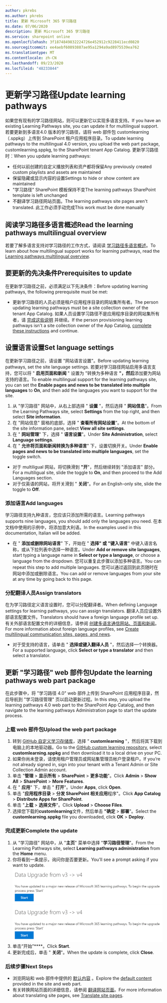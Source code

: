 ```yaml
---
author: pkrebs
ms.author: pkrebs
title: 更新 Microsoft 365 学习路径
ms.date: 07/06/2020
description: 更新 Microsoft 365 学习路径
ms.service: sharepoint online
ms.openlocfilehash: 3f1874849832224726e452912c9228411ecd0820
ms.sourcegitcommit: ee4aebf60893887ae95a1294a9ad8975539ea762
ms.translationtype: MT
ms.contentlocale: zh-CN
ms.lasthandoff: 09/23/2020
ms.locfileid: "48233844"
---
```

# <a name="update-learning-pathways"></a><span data-ttu-id="c477f-103">更新学习路径</span><span class="sxs-lookup"><span data-stu-id="c477f-103">Update learning pathways</span></span>
<span data-ttu-id="c477f-104">如果您有现有的学习路径网站，则可以更新它以实现多语言支持。</span><span class="sxs-lookup"><span data-stu-id="c477f-104">If you have an existing Learning Pathways site, you can update it for multilingual support.</span></span> <span data-ttu-id="c477f-105">若要更新到多语言4.0 版本的学习路径，请将 web 部件包 customlearning （.sppkg）上传到 SharePoint 租户应用程序目录。</span><span class="sxs-lookup"><span data-stu-id="c477f-105">To update learning pathways to the multilingual 4.0 version, you upload the web part package, customlearning.sppkg, to the SharePoint tenant App Catalog.</span></span> <span data-ttu-id="c477f-106">更新学习路径时：</span><span class="sxs-lookup"><span data-stu-id="c477f-106">When you update learning pathways:</span></span>  

- <span data-ttu-id="c477f-107">任何以前创建的自定义播放列表和资产都将保留</span><span class="sxs-lookup"><span data-stu-id="c477f-107">Any previously created custom playlists and assets are maintained</span></span>
- <span data-ttu-id="c477f-108">保留隐藏或显示内容的设置</span><span class="sxs-lookup"><span data-stu-id="c477f-108">Settings to hide or show content are maintained</span></span>
- <span data-ttu-id="c477f-109">"学习路径" SharePoint 模板保持不变</span><span class="sxs-lookup"><span data-stu-id="c477f-109">The learning pathways SharePoint template is left unchanged</span></span>
- <span data-ttu-id="c477f-110">不翻译学习路径网站页面。</span><span class="sxs-lookup"><span data-stu-id="c477f-110">The learning pathways site pages aren't translated.</span></span> <span data-ttu-id="c477f-111">此工作必须手动完成</span><span class="sxs-lookup"><span data-stu-id="c477f-111">This work must be done manually</span></span>

## <a name="read-the-learning-pathways-multilingual-overview"></a><span data-ttu-id="c477f-112">阅读学习路径多语言概述</span><span class="sxs-lookup"><span data-stu-id="c477f-112">Read the learning pathways multilingual overview</span></span>
<span data-ttu-id="c477f-113">若要了解多语言支持对学习路径的工作方式，请阅读 [学习路径多语言概述](custom_overview.md)。</span><span class="sxs-lookup"><span data-stu-id="c477f-113">To learn about how multilingual support works for learning pathways, read the [Learning pathways multilingual overview](custom_overview.md).</span></span> 

## <a name="prerequisites-to-update"></a><span data-ttu-id="c477f-114">要更新的先决条件</span><span class="sxs-lookup"><span data-stu-id="c477f-114">Prerequisites to update</span></span>
<span data-ttu-id="c477f-115">在更新学习路径之前，必须满足以下先决条件：</span><span class="sxs-lookup"><span data-stu-id="c477f-115">Before updating learning pathways, the following prerequisite must be met:</span></span>
- <span data-ttu-id="c477f-116">更新学习路径的人员必须是租户应用程序目录的网站集所有者。</span><span class="sxs-lookup"><span data-stu-id="c477f-116">The person updating learning pathways must be a site collection owner of the tenant App Catalog.</span></span> <span data-ttu-id="c477f-117">如果人员设置学习路径不是应用程序目录的网站集所有者，请 [完成这些说明](addappadmin.md) 并继续。</span><span class="sxs-lookup"><span data-stu-id="c477f-117">If the person provisioning learning pathways isn't a site collection owner of the App Catalog, [complete these instructions](addappadmin.md) and continue.</span></span> 

## <a name="set-language-settings"></a><span data-ttu-id="c477f-118">设置语言设置</span><span class="sxs-lookup"><span data-stu-id="c477f-118">Set language settings</span></span> 
<span data-ttu-id="c477f-119">在更新学习路径之前，请设置 "网站语言设置"。</span><span class="sxs-lookup"><span data-stu-id="c477f-119">Before updating learning pathways, set the site language settings.</span></span> <span data-ttu-id="c477f-120">若要对学习路径网站启用多语言支持，您可以将 " **启用页面和新闻** " 设置为 "转换为多种语言 **"，然后**添加要为网站支持的语言。</span><span class="sxs-lookup"><span data-stu-id="c477f-120">To enable multilingual support for the learning pathways site, you can set the **Enable pages and news to be translated into multiple languages** to **On**, and then add the languages you want to support for the site.</span></span>
1.  <span data-ttu-id="c477f-121">从 "学习路径" 网站中，从右上部选择 " **设置** "，然后选择 " **网站信息**"。</span><span class="sxs-lookup"><span data-stu-id="c477f-121">From the Learning Pathways site, select **Settings** from the top right, and then select **Site information**.</span></span>
2.  <span data-ttu-id="c477f-122">在 "网站信息" 窗格的底部，选择 " **查看所有网站设置**"。</span><span class="sxs-lookup"><span data-stu-id="c477f-122">At the bottom of the site information pane, select **View all site settings**.</span></span>
3.  <span data-ttu-id="c477f-123">在 " **网站管理**" 下，选择 " **语言设置**"。</span><span class="sxs-lookup"><span data-stu-id="c477f-123">Under **Site Administration**, select **Language settings**.</span></span>
4.  <span data-ttu-id="c477f-124">在 " **允许将页面和新闻转换为多种语言**" 下，设置切换开关。</span><span class="sxs-lookup"><span data-stu-id="c477f-124">Under **Enable pages and news to be translated into multiple languages**, set the toggle switch.</span></span> 
- <span data-ttu-id="c477f-125">对于 multiligual 网站，将切换滑到 **"开**"，然后继续转到 "添加语言" 部分。</span><span class="sxs-lookup"><span data-stu-id="c477f-125">For a multiligual site, slide the toggle to **On**, and then proceed to the Add Languages section.</span></span> 
- <span data-ttu-id="c477f-126">对于仅英语的网站，将开关滑到 " **关闭**"。</span><span class="sxs-lookup"><span data-stu-id="c477f-126">For an English-only site, slide the toggle to **Off**.</span></span>

### <a name="add-languages"></a><span data-ttu-id="c477f-127">添加语言</span><span class="sxs-lookup"><span data-stu-id="c477f-127">Add languages</span></span>
<span data-ttu-id="c477f-128">学习路径支持九种语言，您应该只添加所需的语言。</span><span class="sxs-lookup"><span data-stu-id="c477f-128">Learning pathways supports nine languages, you should add only the languages you need.</span></span> <span data-ttu-id="c477f-129">在本文档中使用的示例中，将添加意大利语。</span><span class="sxs-lookup"><span data-stu-id="c477f-129">In the examples used in this documentation, Italian will be added.</span></span> 
- <span data-ttu-id="c477f-130">在 " **添加或删除网站语言**" 下，开始在 " **选择" 或 "键入语言**" 中键入语言名称，或从下拉列表中选择一种语言。</span><span class="sxs-lookup"><span data-stu-id="c477f-130">Under **Add or remove site languages**, start typing a language name in **Select or type a language**, or choose a language from the dropdown.</span></span> <span data-ttu-id="c477f-131">您可以重复此步骤以添加多种语言。</span><span class="sxs-lookup"><span data-stu-id="c477f-131">You can repeat this step to add multiple languages.</span></span> <span data-ttu-id="c477f-132">您可以通过返回到此页随时在网站中添加或删除语言。</span><span class="sxs-lookup"><span data-stu-id="c477f-132">You can add or remove languages from your site at any time by going back to this page.</span></span>
 
### <a name="assign-translators"></a><span data-ttu-id="c477f-133">分配翻译人员</span><span class="sxs-lookup"><span data-stu-id="c477f-133">Assign translators</span></span>
<span data-ttu-id="c477f-134">在为学习路径定义语言设置时，您可以分配翻译者。</span><span class="sxs-lookup"><span data-stu-id="c477f-134">When defining Language settings for learning pathways, you can assign translators.</span></span> <span data-ttu-id="c477f-135">翻译人员应设置外部语言配置文件。</span><span class="sxs-lookup"><span data-stu-id="c477f-135">Translators should have a foreign language profile set up.</span></span> <span data-ttu-id="c477f-136">有关外部语言配置文件的详细信息，请参阅 [创建多语言通信网站、页面和新闻](https://support.office.com/article/2bb7d610-5453-41c6-a0e8-6f40b3ed750c)。</span><span class="sxs-lookup"><span data-stu-id="c477f-136">For more information about foreign language profiles, see [Create multilingual communication sites, pages, and news](https://support.office.com/article/2bb7d610-5453-41c6-a0e8-6f40b3ed750c).</span></span>  
- <span data-ttu-id="c477f-137">对于受支持的语言，请单击 " **选择或键入翻译人员** "，然后选择一个转换器。</span><span class="sxs-lookup"><span data-stu-id="c477f-137">For a supported language, click **Select or type a translator** and then select a translator.</span></span> 

## <a name="update-the-learning-pathways-web-part-package"></a><span data-ttu-id="c477f-138">更新 "学习路径" web 部件包</span><span class="sxs-lookup"><span data-stu-id="c477f-138">Update the learning pathways web part package</span></span>
<span data-ttu-id="c477f-139">在此步骤中，将 "学习路径 4.0" web 部件上传到 SharePoint 应用程序目录，然后导航到 "学习路径管理" 页以启动更新过程。</span><span class="sxs-lookup"><span data-stu-id="c477f-139">In this step, you upload the learning pathways 4.0 web part to the SharePoint App Catalog, and then navigate to the learning pathways Administration page to start the update process.</span></span>

### <a name="upload-the-web-part-package"></a><span data-ttu-id="c477f-140">上载 web 部件包</span><span class="sxs-lookup"><span data-stu-id="c477f-140">Upload the web part package</span></span>
1.  <span data-ttu-id="c477f-141">转到 [GitHub 自定义学习存储库](https://github.com/pnp/custom-learning-office-365/tree/master/webpart)，选择 " **customlearning** "，然后将其下载到电脑上的本地驱动器。</span><span class="sxs-lookup"><span data-stu-id="c477f-141">Go to the [GitHub custom learning repository](https://github.com/pnp/custom-learning-office-365/tree/master/webpart), select **customlearning.sppkg** and then download it to a local drive on your PC.</span></span>
2.  <span data-ttu-id="c477f-142">如果你尚未登录，请使用租户管理员或网站集管理员帐户登录租户。</span><span class="sxs-lookup"><span data-stu-id="c477f-142">If you’re not already signed in, sign into your tenant with a Tenant Admin or Site Collection Admin account.</span></span> 
3.  <span data-ttu-id="c477f-143">单击 "**管理**  >  **显示所有**  >  **SharePoint**  >  **更多功能**"。</span><span class="sxs-lookup"><span data-stu-id="c477f-143">Click **Admin** > **Show All** > **SharePoint** > **More Features**.</span></span> 
4.  <span data-ttu-id="c477f-144">在 " **应用**" 下，单击 " **打开**"。</span><span class="sxs-lookup"><span data-stu-id="c477f-144">Under **Apps**, click **Open**.</span></span> 
5.  <span data-ttu-id="c477f-145">单击 "**应用程序目录**  >  **分发 SharePoint 相关应用**程序"。</span><span class="sxs-lookup"><span data-stu-id="c477f-145">Click **App Catalog** > **Distribute Apps for SharePoint**.</span></span> 
6.  <span data-ttu-id="c477f-146">单击 "**上载**  >  **选择文件**"。</span><span class="sxs-lookup"><span data-stu-id="c477f-146">Click **Upload** > **Choose Files**.</span></span> 
7.  <span data-ttu-id="c477f-147">选择您下载的**customlearning**文件，然后单击 **"确定**  >  **部署**"。</span><span class="sxs-lookup"><span data-stu-id="c477f-147">Select the **customlearning.sppkg** file you downloaded, click **OK** > **Deploy**.</span></span> 

### <a name="complete-the-update"></a><span data-ttu-id="c477f-148">完成更新</span><span class="sxs-lookup"><span data-stu-id="c477f-148">Complete the update</span></span>
1.  <span data-ttu-id="c477f-149">从 "学习路径" 网站中，从 "**主页**" 菜单中选择 "**学习路径管理**"。</span><span class="sxs-lookup"><span data-stu-id="c477f-149">From the Learning Pathways site, select **Learning pathways administration** from the **Home** menu.</span></span> 
2.  <span data-ttu-id="c477f-150">你将看到一条提示，询问你是否要更新。</span><span class="sxs-lookup"><span data-stu-id="c477f-150">You’ll see a prompt asking if you want to update.</span></span> 
<span data-ttu-id="c477f-151">![custom_update_adminprompt_ml.png](media/custom_update_adminprompt_ml.png)</span><span class="sxs-lookup"><span data-stu-id="c477f-151">![custom_update_adminprompt_ml.png](media/custom_update_adminprompt_ml.png)</span></span>
3.  <span data-ttu-id="c477f-152">单击“开始”\*\*\*\*。</span><span class="sxs-lookup"><span data-stu-id="c477f-152">Click **Start**.</span></span> 
4. <span data-ttu-id="c477f-153">更新完成后，单击 " **关闭**"。</span><span class="sxs-lookup"><span data-stu-id="c477f-153">When the update is complete, click **Close**.</span></span> 

### <a name="next-steps"></a><span data-ttu-id="c477f-154">后续步骤</span><span class="sxs-lookup"><span data-stu-id="c477f-154">Next Steps</span></span>
- <span data-ttu-id="c477f-155">浏览网站和 web 部件中提供的 [默认内容](custom_exploresite.md) 。</span><span class="sxs-lookup"><span data-stu-id="c477f-155">Explore the [default content](custom_exploresite.md) provided in the site and web part.</span></span>
- <span data-ttu-id="c477f-156">有关转换网站页面的详细信息，请参阅 [翻译网站页面](custom_translate_page_ml.md)。</span><span class="sxs-lookup"><span data-stu-id="c477f-156">For more information about translating site pages, see [Translate site pages](custom_translate_page_ml.md).</span></span> 

